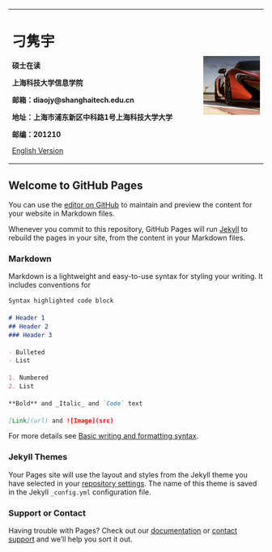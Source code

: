 <table style="border: none;">
  <tr>
    <td width="75%">
      <h1 align="left">刁隽宇</h1>
      <p align="left"><b>硕士在读</b></p>
      <p align="left"><b>上海科技大学信息学院</b></p>
      <p align="left"><b>邮箱：diaojy@shanghaitech.edu.cn</b></p>
      <p align="left"><b>地址：上海市浦东新区中科路1号上海科技大学大学</b></p>
      <p align="left"><b>邮编：201210</b></p>
      <p align="left"><a align="left" href="/index-en.html">English Version</a></p>
    </td>
    <td width="25%">
      <!-- 插入证件照代码 -->
      <img src="imgs/avatar.png" width="100%">    
    </td>
  </tr>
</table>

## Welcome to GitHub Pages

You can use the [editor on GitHub](https://github.com/martindiao/martindiao.github.io/edit/main/index.md) to maintain and preview the content for your website in Markdown files.

Whenever you commit to this repository, GitHub Pages will run [Jekyll](https://jekyllrb.com/) to rebuild the pages in your site, from the content in your Markdown files.

### Markdown

Markdown is a lightweight and easy-to-use syntax for styling your writing. It includes conventions for

```markdown
Syntax highlighted code block

# Header 1
## Header 2
### Header 3

- Bulleted
- List

1. Numbered
2. List

**Bold** and _Italic_ and `Code` text

[Link](url) and ![Image](src)
```

For more details see [Basic writing and formatting syntax](https://docs.github.com/en/github/writing-on-github/getting-started-with-writing-and-formatting-on-github/basic-writing-and-formatting-syntax).

### Jekyll Themes

Your Pages site will use the layout and styles from the Jekyll theme you have selected in your [repository settings](https://github.com/martindiao/martindiao.github.io/settings/pages). The name of this theme is saved in the Jekyll `_config.yml` configuration file.

### Support or Contact

Having trouble with Pages? Check out our [documentation](https://docs.github.com/categories/github-pages-basics/) or [contact support](https://support.github.com/contact) and we’ll help you sort it out.
